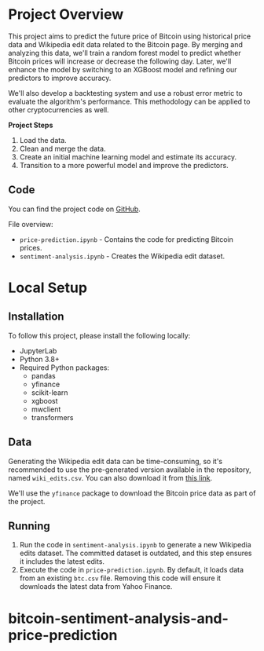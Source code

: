 # Project Overview

This project aims to predict the future price of Bitcoin using historical price data and Wikipedia edit data related to the Bitcoin page. By merging and analyzing this data, we'll train a random forest model to predict whether Bitcoin prices will increase or decrease the following day. Later, we'll enhance the model by switching to an XGBoost model and refining our predictors to improve accuracy.

We'll also develop a backtesting system and use a robust error metric to evaluate the algorithm's performance. This methodology can be applied to other cryptocurrencies as well.

**Project Steps**

1. Load the data.
2. Clean and merge the data.
3. Create an initial machine learning model and estimate its accuracy.
4. Transition to a more powerful model and improve the predictors.

## Code

You can find the project code on [GitHub](https://github.com/VijvalVemula/bitcoin-sentiment-analysis-and-price-prediction).

File overview:

- `price-prediction.ipynb` - Contains the code for predicting Bitcoin prices.
- `sentiment-analysis.ipynb` - Creates the Wikipedia edit dataset.

# Local Setup

## Installation

To follow this project, please install the following locally:

- JupyterLab
- Python 3.8+
- Required Python packages:
  - pandas
  - yfinance
  - scikit-learn
  - xgboost
  - mwclient
  - transformers

## Data

Generating the Wikipedia edit data can be time-consuming, so it's recommended to use the pre-generated version available in the repository, named `wiki_edits.csv`. You can also download it from [this link](https://drive.google.com/uc?export=download&id=1XwJZ07bl2u-62yRMqV_emJGEXCI1u8dl).

We'll use the `yfinance` package to download the Bitcoin price data as part of the project.

## Running

1. Run the code in `sentiment-analysis.ipynb` to generate a new Wikipedia edits dataset. The committed dataset is outdated, and this step ensures it includes the latest edits.
2. Execute the code in `price-prediction.ipynb`. By default, it loads data from an existing `btc.csv` file. Removing this code will ensure it downloads the latest data from Yahoo Finance.
# bitcoin-sentiment-analysis-and-price-prediction
